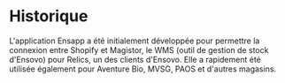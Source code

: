 # Historique

L'application Ensapp a été initialement développée pour permettre la connexion entre Shopify et Magistor, le WMS (outil de gestion de stock d'Ensovo) pour Relics, un des clients d'Ensovo. Elle a rapidement été utilisée également pour Aventure Bio, MVSG, PAOS et d'autres magasins.

